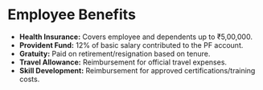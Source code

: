 # Employee Benefits
- **Health Insurance:** Covers employee and dependents up to ₹5,00,000.
- **Provident Fund:** 12% of basic salary contributed to the PF account.
- **Gratuity:** Paid on retirement/resignation based on tenure.
- **Travel Allowance:** Reimbursement for official travel expenses.
- **Skill Development:** Reimbursement for approved certifications/training costs.
